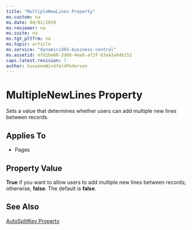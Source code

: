 ```yaml
---
title: "MultipleNewLines Property"
ms.custom: na
ms.date: 04/01/2019
ms.reviewer: na
ms.suite: na
ms.tgt_pltfrm: na
ms.topic: article
ms.service: "dynamics365-business-central"
ms.assetid: efd1be68-2d66-4ee8-af3f-63a43a64b152
caps.latest.revision: 7
author: SusanneWindfeldPedersen
---
```


 

# MultipleNewLines Property
Sets a value that determines whether users can add multiple new lines between records.  
  
## Applies To  
  
-   Pages  
  
## Property Value  
 **True** if you want to allow users to add multiple new lines between records; otherwise, **false**. The default is **false**.  
  
## See Also  
 [AutoSplitKey Property](devenv-autosplitkey-property.md)
